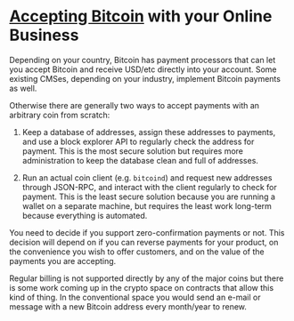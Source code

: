 # [Accepting Bitcoin](/sell) with your Online Business

Depending on your country, Bitcoin has payment processors that can let you accept 
Bitcoin and receive USD/etc directly into your account. Some existing CMSes, 
depending on your industry, implement Bitcoin payments as well.

Otherwise there are generally two ways to accept payments with an arbitrary coin from scratch:

1. Keep a database of addresses, assign these addresses to payments, and use a block explorer 
   API to regularly check the address for payment. This is the most secure solution but requires more 
   administration to keep the database clean and full of addresses.
   
1. Run an actual coin client (e.g. `bitcoind`) and request new addresses through JSON-RPC, and interact 
   with the client regularly to check for payment. This is the least secure solution because you are running 
  a wallet on a separate machine, but requires the least work long-term because everything is automated.

You need to decide if you support zero-confirmation payments or not. This decision will depend on if you can 
reverse payments for your product, on the convenience you wish to offer customers, and on the value of the 
payments you are accepting.

Regular billing is not supported directly by any of the major coins but there is some work coming up in the 
crypto space on contracts that allow this kind of thing. In the conventional space you would send an e-mail 
or message with a new Bitcoin address every month/year to renew.
